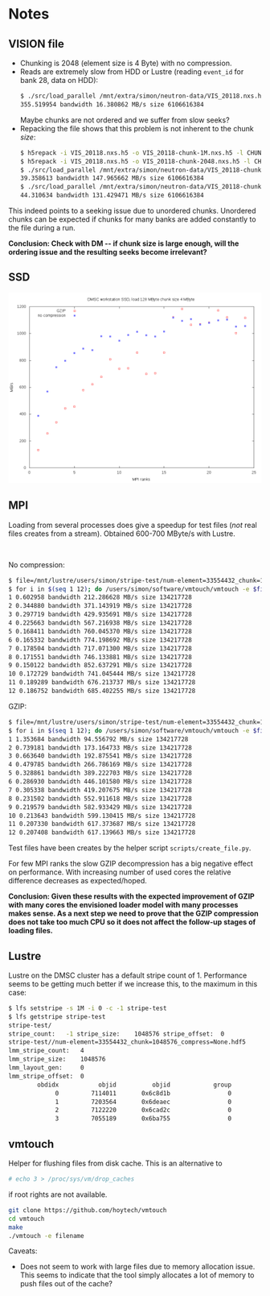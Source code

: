# Notes

## VISION file

- Chunking is 2048 (element size is 4 Byte) with no compression.
- Reads are extremely slow from HDD or Lustre (reading `event_id` for bank 28, data on HDD):
  ```sh
  $ ./src/load_parallel /mnt/extra/simon/neutron-data/VIS_20118.nxs.h5
  355.519954 bandwidth 16.380862 MB/s size 6106616384
  ```
  Maybe chunks are not ordered and we suffer from slow seeks?
- Repacking the file shows that this problem is not inherent to the chunk _size_:
  ```sh
  $ h5repack -i VIS_20118.nxs.h5 -o VIS_20118-chunk-1M.nxs.h5 -l CHUNK=1048576
  $ h5repack -i VIS_20118.nxs.h5 -o VIS_20118-chunk-2048.nxs.h5 -l CHUNK=2048
  $ ./src/load_parallel /mnt/extra/simon/neutron-data/VIS_20118-chunk-1M.nxs.h5
  39.358613 bandwidth 147.965662 MB/s size 6106616384
  $ ./src/load_parallel /mnt/extra/simon/neutron-data/VIS_20118-chunk-2048.nxs.h5
  44.310634 bandwidth 131.429471 MB/s size 6106616384
  ```

This indeed points to a seeking issue due to unordered chunks.
Unordered chunks can be expected if chunks for many banks are added constantly to the file during a run.

**Conclusion: Check with DM -- if chunk size is large enough, will the ordering issue and the resulting seeks become irrelevant?**

## SSD

![SSD load bandwidth](../results/ssd-sample-file.png)

## MPI

Loading from several processes does give a speedup for test files (*not* real files creates from a stream).
Obtained 600-700 MByte/s with Lustre.

![Lustre load bandwidth](../results/dmsc-cluster-sample-file.png)

No compression:
```sh
$ file=/mnt/lustre/users/simon/stripe-test/num-element=33554432_chunk=1048576_compress=None.hdf5
$ for i in $(seq 1 12); do /users/simon/software/vmtouch/vmtouch -e $file > /dev/null; echo -n "$i " ; /usr/mpi/intel/openmpi-1.4.3-qlc/bin/mpiexec -n $i ./src/load_parallel $file; done
1 0.602958 bandwidth 212.286628 MB/s size 134217728
2 0.344880 bandwidth 371.143919 MB/s size 134217728
3 0.297719 bandwidth 429.935691 MB/s size 134217728
4 0.225663 bandwidth 567.216938 MB/s size 134217728
5 0.168411 bandwidth 760.045370 MB/s size 134217728
6 0.165332 bandwidth 774.198692 MB/s size 134217728
7 0.178504 bandwidth 717.071300 MB/s size 134217728
8 0.171551 bandwidth 746.133881 MB/s size 134217728
9 0.150122 bandwidth 852.637291 MB/s size 134217728
10 0.172729 bandwidth 741.045444 MB/s size 134217728
11 0.189289 bandwidth 676.213737 MB/s size 134217728
12 0.186752 bandwidth 685.402255 MB/s size 134217728
```

GZIP:
```sh
$ file=/mnt/lustre/users/simon/stripe-test/num-element=33554432_chunk=1048576_compress=gzip.hdf5
$ for i in $(seq 1 12); do /users/simon/software/vmtouch/vmtouch -e $file > /dev/null; echo -n "$i " ; /usr/mpi/intel/openmpi-1.4.3-qlc/bin/mpiexec -n $i ./src/load_parallel $file; done
1 1.353684 bandwidth 94.556792 MB/s size 134217728
2 0.739181 bandwidth 173.164733 MB/s size 134217728
3 0.663640 bandwidth 192.875541 MB/s size 134217728
4 0.479785 bandwidth 266.786169 MB/s size 134217728
5 0.328861 bandwidth 389.222703 MB/s size 134217728
6 0.286930 bandwidth 446.101580 MB/s size 134217728
7 0.305338 bandwidth 419.207675 MB/s size 134217728
8 0.231502 bandwidth 552.911618 MB/s size 134217728
9 0.219579 bandwidth 582.933429 MB/s size 134217728
10 0.213643 bandwidth 599.130415 MB/s size 134217728
11 0.207330 bandwidth 617.373687 MB/s size 134217728
12 0.207408 bandwidth 617.139663 MB/s size 134217728
```

Test files have been creates by the helper script `scripts/create_file.py`.

For few MPI ranks the slow GZIP decompression has a big negative effect on performance.
With increasing number of used cores the relative difference decreases as expected/hoped.

**Conclusion: Given these results with the expected improvement of GZIP with many cores the envisioned loader model with many processes makes sense. As a next step we need to prove that the GZIP compression does not take too much CPU so it does not affect the follow-up stages of loading files.**

## Lustre

Lustre on the DMSC cluster has a default stripe count of 1.
Performance seems to be getting much better if we increase this, to the maximum in this case:

```sh
$ lfs setstripe -s 1M -i 0 -c -1 stripe-test
$ lfs getstripe stripe-test
stripe-test/
stripe_count:   -1 stripe_size:    1048576 stripe_offset:  0
stripe-test//num-element=33554432_chunk=1048576_compress=None.hdf5
lmm_stripe_count:   4
lmm_stripe_size:    1048576
lmm_layout_gen:     0
lmm_stripe_offset:  0
        obdidx           objid          objid            group
             0         7114011       0x6c8d1b                0
             1         7203564       0x6deaec                0
             2         7122220       0x6cad2c                0
             3         7055189       0x6ba755                0
```

## vmtouch

Helper for flushing files from disk cache.
This is an alternative to
```sh
# echo 3 > /proc/sys/vm/drop_caches
```
if root rights are not available.

```sh
git clone https://github.com/hoytech/vmtouch
cd vmtouch
make
./vmtouch -e filename
```

Caveats:
- Does not seem to work with large files due to memory allocation issue.
  This seems to indicate that the tool simply allocates a lot of memory to push files out of the cache?
